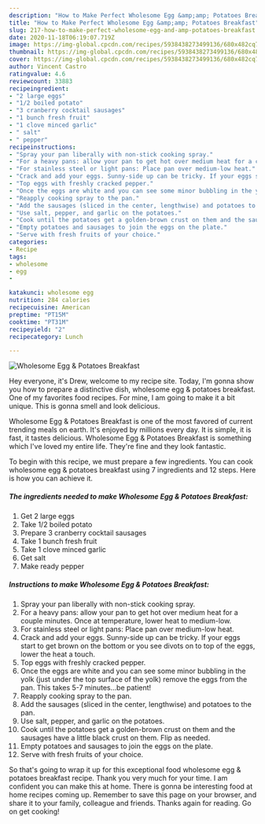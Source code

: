 ```yaml
---
description: "How to Make Perfect Wholesome Egg &amp;amp; Potatoes Breakfast"
title: "How to Make Perfect Wholesome Egg &amp;amp; Potatoes Breakfast"
slug: 217-how-to-make-perfect-wholesome-egg-and-amp-potatoes-breakfast
date: 2020-11-18T06:19:07.719Z
image: https://img-global.cpcdn.com/recipes/5938438273499136/680x482cq70/wholesome-egg-potatoes-breakfast-recipe-main-photo.jpg
thumbnail: https://img-global.cpcdn.com/recipes/5938438273499136/680x482cq70/wholesome-egg-potatoes-breakfast-recipe-main-photo.jpg
cover: https://img-global.cpcdn.com/recipes/5938438273499136/680x482cq70/wholesome-egg-potatoes-breakfast-recipe-main-photo.jpg
author: Vincent Castro
ratingvalue: 4.6
reviewcount: 33883
recipeingredient:
- "2 large eggs"
- "1/2 boiled potato"
- "3 cranberry cocktail sausages"
- "1 bunch fresh fruit"
- "1 clove minced garlic"
- " salt"
- " pepper"
recipeinstructions:
- "Spray your pan liberally with non-stick cooking spray."
- "For a heavy pans: allow your pan to get hot over medium heat for a couple minutes. Once at temperature, lower heat to medium-low."
- "For stainless steel or light pans: Place pan over medium-low heat."
- "Crack and add your eggs. Sunny-side up can be tricky. If your eggs start to get brown on the bottom or you see divots on to top of the eggs, lower the heat a touch."
- "Top eggs with freshly cracked pepper."
- "Once the eggs are white and you can see some minor bubbling in the yolk (just under the top surface of the yolk) remove the eggs from the pan. This takes 5-7 minutes...be patient!"
- "Reapply cooking spray to the pan."
- "Add the sausages (sliced in the center, lengthwise) and potatoes to the pan."
- "Use salt, pepper, and garlic on the potatoes."
- "Cook until the potatoes get a golden-brown crust on them and the sausages have a little black crust on them. Flip as needed."
- "Empty potatoes and sausages to join the eggs on the plate."
- "Serve with fresh fruits of your choice."
categories:
- Recipe
tags:
- wholesome
- egg
- 

katakunci: wholesome egg  
nutrition: 284 calories
recipecuisine: American
preptime: "PT15M"
cooktime: "PT31M"
recipeyield: "2"
recipecategory: Lunch

---
```



![Wholesome Egg &amp; Potatoes Breakfast](https://img-global.cpcdn.com/recipes/5938438273499136/680x482cq70/wholesome-egg-potatoes-breakfast-recipe-main-photo.jpg)

Hey everyone, it's Drew, welcome to my recipe site. Today, I'm gonna show you how to prepare a distinctive dish, wholesome egg &amp; potatoes breakfast. One of my favorites food recipes. For mine, I am going to make it a bit unique. This is gonna smell and look delicious.



Wholesome Egg &amp; Potatoes Breakfast is one of the most favored of current trending meals on earth. It's enjoyed by millions every day. It is simple, it is fast, it tastes delicious. Wholesome Egg &amp; Potatoes Breakfast is something which I've loved my entire life. They're fine and they look fantastic.


To begin with this recipe, we must prepare a few ingredients. You can cook wholesome egg &amp; potatoes breakfast using 7 ingredients and 12 steps. Here is how you can achieve it.

<!--inarticleads1-->

##### The ingredients needed to make Wholesome Egg &amp; Potatoes Breakfast:

1. Get 2 large eggs
1. Take 1/2 boiled potato
1. Prepare 3 cranberry cocktail sausages
1. Take 1 bunch fresh fruit
1. Take 1 clove minced garlic
1. Get  salt
1. Make ready  pepper




<!--inarticleads2-->

##### Instructions to make Wholesome Egg &amp; Potatoes Breakfast:

1. Spray your pan liberally with non-stick cooking spray.
1. For a heavy pans: allow your pan to get hot over medium heat for a couple minutes. Once at temperature, lower heat to medium-low.
1. For stainless steel or light pans: Place pan over medium-low heat.
1. Crack and add your eggs. Sunny-side up can be tricky. If your eggs start to get brown on the bottom or you see divots on to top of the eggs, lower the heat a touch.
1. Top eggs with freshly cracked pepper.
1. Once the eggs are white and you can see some minor bubbling in the yolk (just under the top surface of the yolk) remove the eggs from the pan. This takes 5-7 minutes...be patient!
1. Reapply cooking spray to the pan.
1. Add the sausages (sliced in the center, lengthwise) and potatoes to the pan.
1. Use salt, pepper, and garlic on the potatoes.
1. Cook until the potatoes get a golden-brown crust on them and the sausages have a little black crust on them. Flip as needed.
1. Empty potatoes and sausages to join the eggs on the plate.
1. Serve with fresh fruits of your choice.




So that's going to wrap it up for this exceptional food wholesome egg &amp; potatoes breakfast recipe. Thank you very much for your time. I am confident you can make this at home. There is gonna be interesting food at home recipes coming up. Remember to save this page on your browser, and share it to your family, colleague and friends. Thanks again for reading. Go on get cooking!
